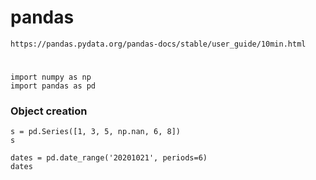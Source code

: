 # pandas
```
https://pandas.pydata.org/pandas-docs/stable/user_guide/10min.html
```
# 
```
import numpy as np
import pandas as pd
```
### Object creation
```
s = pd.Series([1, 3, 5, np.nan, 6, 8])
s
```
```
dates = pd.date_range('20201021', periods=6)
dates
```
